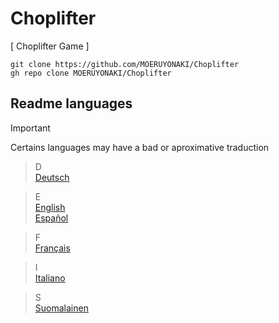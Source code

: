 # Choplifter
  
[ Choplifter Game ]  
  
```
git clone https://github.com/MOERUYONAKI/Choplifter  
gh repo clone MOERUYONAKI/Choplifter  
```

## Readme languages
  
> [!IMPORTANT]  
> Certains languages may have a bad or aproximative traduction  
  
> D  
> [Deutsch](https://github.com/MOERUYONAKI/Choplifter/tree/main/docs/readme-de.md)  
  
> E  
> [English](https://github.com/MOERUYONAKI/Choplifter/tree/main/docs/readme-en.md)  
> [Español](https://github.com/MOERUYONAKI/Choplifter/tree/main/docs/readme-es.md)  
  
> F  
> [Français](https://github.com/MOERUYONAKI/Choplifter/tree/main/docs/readme-fr.md)  
  
> I  
> [Italiano](https://github.com/MOERUYONAKI/Choplifter/tree/main/docs/readme-it.md)  
   
> S  
> [Suomalainen](https://github.com/MOERUYONAKI/Choplifter/tree/main/docs/readme-fi.md)  
  